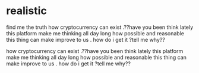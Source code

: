 # realistic
find me the truth 
how cryptocurrency can exist .??have you been think
lately this platform make me thinking all day long how possible and reasonable this thing can make improve to us .
how do i get it ?tell me why??

how cryptocurrency can exist .??have you been think
lately this platform make me thinking all day long how possible and reasonable this thing can make improve to us .
how do i get it ?tell me why??

